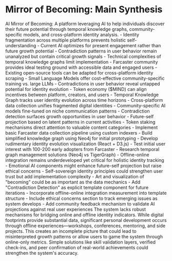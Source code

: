 # Mirror of Becoming: Main Synthesis

<CODEX>
<Vision>AI Mirror of Becoming: A platform leveraging AI to help individuals discover their future potential through temporal knowledge graphs, community-specific models, and cross-platform identity analysis.</Vision>

<Friction>
- Identity fragmentation across multiple platforms prevents holistic self-understanding
- Current AI optimizes for present engagement rather than future growth potential
- Contradiction patterns in user behavior remain unanalyzed but contain critical growth signals
- Technical complexities of temporal knowledge graphs limit implementation
</Friction>

<Leverage>
- Farcaster community provides ideal testing ground with accessible data and engaged users
- Existing open-source tools can be adapted for cross-platform identity scraping
- Small Language Models offer cost-effective community-specific training vs. large LLMs
- Contradictions in user behavior reveal untapped potential for identity evolution
- Token economy ($MIND) can align incentives between platform, creators, and users
</Leverage>

<Mechanics>
- Temporal Knowledge Graph tracks user identity evolution across time horizons
- Cross-platform data collection unifies fragmented digital identities
- Community-specific AI models fine-tuned on niche communication patterns
- Contradiction detection surfaces growth opportunities in user behavior
- Future-self projection based on latent patterns in current activities
- Token staking mechanisms direct attention to valuable content categories
</Mechanics>

<NextMoves>
- Implement basic Farcaster data collection pipeline using custom indexers
- Build simplified knowledge graph using Neo4j for initial prototyping
- Develop rudimentary identity evolution visualization (React + D3.js)
- Test initial user interest with 100-200 early adopters from Farcaster
- Research temporal graph management solutions (Neo4j vs TigerGraph)
</NextMoves>

<Whispers>
- Offline-online integration remains underdeveloped yet critical for holistic identity tracking
- Emotional AI components might enhance future-self projection but raise ethical concerns
- Self-sovereign identity principles could strengthen user trust but add implementation complexity
- Art and visualization of "becoming" could be as important as the data mechanics
</Whispers>

<RecursiveMultiplier>
- Add "Contradiction Detection" as explicit template component for future iterations
- Incorporate offline-online integration measurement into template structure
- Include ethical concerns section to track emerging issues as system develops
- Add community feedback mechanism to validate AI projections against real user experiences
</RecursiveMultiplier>

<OneThingNotIncluded>
The system lacks robust mechanisms for bridging online and offline identity indicators. While digital footprints provide substantial data, significant personal development occurs through offline experiences—workshops, conferences, mentoring, and side projects. This creates an incomplete picture that could lead to misinterpreted growth patterns or allow users to game the system through online-only metrics. Simple solutions like skill validation layers, verified check-ins, and peer confirmation of real-world achievements could strengthen the system's accuracy.
</OneThingNotIncluded>
</CODEX>
